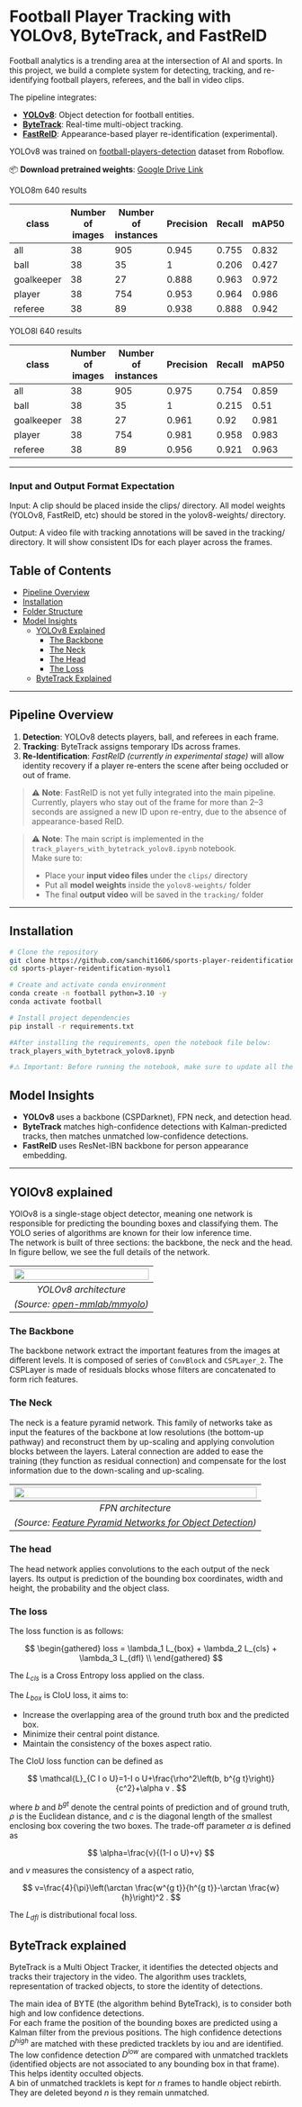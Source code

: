 # Football Player Tracking with YOLOv8, ByteTrack, and FastReID <!-- omit from toc -->

Football analytics is a trending area at the intersection of AI and sports. In this project, we build a complete system for detecting, tracking, and re-identifying football players, referees, and the ball in video clips.

The pipeline integrates:

* **[YOLOv8](https://github.com/ultralytics/ultralytics)**: Object detection for football entities.
* **[ByteTrack](https://github.com/ifzhang/ByteTrack)**: Real-time multi-object tracking.
* **[FastReID](https://github.com/JDAI-CV/fast-reid)**: Appearance-based player re-identification (experimental).

YOLOv8 was trained on [football-players-detection](https://universe.roboflow.com/roboflow-jvuqo/football-players-detection-3zvbc) dataset from Roboflow.

📦 **Download pretrained weights**: [Google Drive Link](https://drive.google.com/drive/folders/1ssaMH89UP9WGeZU_E9rQNzYxasQ6yp8t?usp=sharing)

YOLO8m 640 results

| class      | Number of images | Number of instances | Precision | Recall | mAP50 | mAP50-95 |
|------------|------------------|---------------------|-----------|--------|---------|----------|
| all        | 38               | 905                 | 0.945     | 0.755  | 0.832   | 0.585    |
| ball       | 38               | 35                  | 1         | 0.206  | 0.427   | 0.164    |
| goalkeeper | 38               | 27                  | 0.888     | 0.963  | 0.972   | 0.742    |
| player     | 38               | 754                 | 0.953     | 0.964  | 0.986   | 0.796    |
| referee    | 38               | 89                  | 0.938     | 0.888  | 0.942   | 0.637    |

YOLO8l 640 results

| class      | Number of images | Number of instances | Precision | Recall | mAP50 | mAP50-95 |
|------------|------------------|---------------------|-----------|--------|---------|----------|
| all        | 38               | 905                 | 0.975     | 0.754  | 0.859   | 0.613    |
| ball       | 38               | 35                  | 1         | 0.215  | 0.51    | 0.206    |
| goalkeeper | 38               | 27                  | 0.961     | 0.92   | 0.981   | 0.753    |
| player     | 38               | 754                 | 0.981     | 0.958  | 0.983   | 0.814    |
| referee    | 38               | 89                  | 0.956     | 0.921  | 0.963   | 0.679    |

---
### Input and Output Format Expectation
Input:
A clip should be placed inside the clips/ directory.
All model weights (YOLOv8, FastReID, etc) should be stored in the yolov8-weights/ directory.

Output:
A video file with tracking annotations will be saved in the tracking/ directory.
It will show consistent IDs for each player across the frames.

## Table of Contents <!-- omit from toc -->

* [Pipeline Overview](#pipeline-overview)
* [Installation](#installation)
* [Folder Structure](#folder-structure)
* [Model Insights](#model-insights)
  - [YOLOv8 Explained](#yolov8-explained)
    - [The Backbone](#the-backbone)
    - [The Neck](#the-neck)
    - [The Head](#the-head)
    - [The Loss](#the-loss)
  - [ByteTrack Explained](#bytetrack-explained)

---

## Pipeline Overview

1. **Detection**: YOLOv8 detects players, ball, and referees in each frame.
2. **Tracking**: ByteTrack assigns temporary IDs across frames.
3. **Re-Identification**: *FastReID (currently in experimental stage)* will allow identity recovery if a player re-enters the scene after being occluded or out of frame.

> ⚠️ **Note**: FastReID is not yet fully integrated into the main pipeline. Currently, players who stay out of the frame for more than 2–3 seconds are assigned a new ID upon re-entry, due to the absence of appearance-based ReID.

> ⚠️ **Note**: The main script is implemented in the `track_players_with_bytetrack_yolov8.ipynb` notebook.  
> Make sure to:
> - Place your **input video files** under the `clips/` directory  
> - Put all **model weights** inside the `yolov8-weights/` folder  
> - The final **output video** will be saved in the `tracking/` folder  


---

## Installation

```bash
# Clone the repository
git clone https://github.com/sanchit1606/sports-player-reidentification-mysol1.git
cd sports-player-reidentification-mysol1

# Create and activate conda environment
conda create -n football python=3.10 -y
conda activate football

# Install project dependencies
pip install -r requirements.txt

#After installing the requirements, open the notebook file below:
track_players_with_bytetrack_yolov8.ipynb

#⚠️ Important: Before running the notebook, make sure to update all the file paths according to your local setup

```

## Model Insights

* **YOLOv8** uses a backbone (CSPDarknet), FPN neck, and detection head.
* **ByteTrack** matches high-confidence detections with Kalman-predicted tracks, then matches unmatched low-confidence detections.
* **FastReID** uses ResNet-IBN backbone for person appearance embedding.

---
## YOlOv8 explained 

YOlOv8 is a single-stage object detector, meaning one network is responsible for predicting the bounding boxes and classifying them. The YOLO series of algorithms are known for their low inference time.  
The network is built of three sections: the backbone, the neck and the head. In figure bellow, we see the full details of the network.

<div align="center">

| <img width="100%" src="https://user-images.githubusercontent.com/27466624/211974251-8de633c8-090c-47c9-ba52-4941dc9e3a48.jpg"> | 
|:--:| 
| *YOLOv8 architecture* |
| *(Source: [ open-mmlab/mmyolo](https://github.com/open-mmlab/mmyolo/tree/main/configs/yolov8))* |
</div>

### The Backbone
The backbone network extract the important features from the images at different levels. It is composed of series of ``ConvBlock`` and ``CSPLayer_2``. The CSPLayer is made of residuals blocks whose filters are concatenated to form rich features.

### The Neck
The neck is a feature pyramid network. This family of networks take as input the features of the backbone at low resolutions (the bottom-up pathway) and reconstruct them by up-scaling and applying convolution blocks between the layers. Lateral connection are added to ease the training (they function as residual connection) and compensate for the lost information due to the down-scaling and up-scaling.

<div align="center">

| <img width="100%" src="https://miro.medium.com/max/640/1*aMRoAN7CtD1gdzTaZIT5gA.webp"> | 
|:--:| 
| *FPN architecture* |
| *(Source: [Feature Pyramid Networks for Object Detection](https://arxiv.org/pdf/1612.03144.pdf))* |
</div>

### The head

The head network applies convolutions to the each output of the neck layers. Its output is prediction of the bounding box coordinates, width and height, the probability and the object class.

### The loss 
The loss function is as follows:

$$
\begin{gathered}
loss = \lambda_1 L_{box} + \lambda_2 L_{cls} + \lambda_3 L_{dfl} \\
\end{gathered}
$$

The $L_{cls}$ is a Cross Entropy loss applied on the class.

The $L_{box}$ is CIoU loss, it aims to:

* Increase the overlapping area of the ground truth box and the predicted box.
* Minimize their central point distance.
* Maintain the consistency of the boxes aspect ratio.


The CIoU loss function can be defined as

$$
\mathcal{L}_{C I o U}=1-I o U+\frac{\rho^2\left(b, b^{g t}\right)}{c^2}+\alpha v .
$$

where $b$ and $b^{gt}$ denote the central points of prediction and of ground truth, $\rho$ is the Euclidean distance, and $c$ is the diagonal length of the smallest enclosing box covering the two boxes. The trade-off parameter $\alpha$ is defined as

$$
\alpha=\frac{v}{(1-I o U)+v}
$$

and $v$ measures the consistency of a aspect ratio,

$$
v=\frac{4}{\pi}\left(\arctan \frac{w^{g t}}{h^{g t}}-\arctan \frac{w}{h}\right)^2 .
$$

The $L_{dfl}$ is distributional focal loss.

## ByteTrack explained

ByteTrack is a Multi Object Tracker, it identifies the detected objects and tracks their trajectory in the video. The algorithm uses tracklets, representation of tracked objects, to store the identity of detections.

The main idea of BYTE (the algorithm behind ByteTrack), is to consider both high and low confidence detections.  
For each frame the position of the bounding boxes are predicted using a Kalman filter from the previous positions. The high confidence detections $D^{high}$ are matched with these predicted tracklets by iou and are identified.  
The low confidence detection $D^{low}$ are compared with unmatched tracklets (identified objects are not associated to any bounding box in that frame). This helps identity occulted objects.  
A bin of unmatched tracklets is kept for $n$ frames to handle object rebirth. They are deleted beyond $n$ is they remain unmatched.
